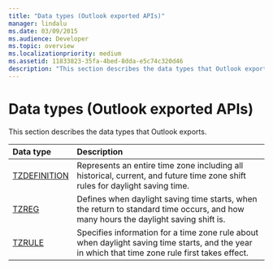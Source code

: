 ```yaml
---
title: "Data types (Outlook exported APIs)"
manager: lindalu
ms.date: 03/09/2015
ms.audience: Developer
ms.topic: overview
ms.localizationpriority: medium
ms.assetid: 11833823-35fa-4bed-8dda-e5c74c320d46
description: "This section describes the data types that Outlook exports."
---
```


# Data types (Outlook exported APIs)

This section describes the data types that Outlook exports.
  
|**Data type**|**Description**|
|:-----|:-----|
|[TZDEFINITION](tzdefinition.md) <br/> |Represents an entire time zone including all historical, current, and future time zone shift rules for daylight saving time. |
|[TZREG](tzreg.md) <br/> |Defines when daylight saving time starts, when the return to standard time occurs, and how many hours the daylight saving shift is. |
|[TZRULE](tzrule.md) <br/> |Specifies information for a time zone rule about when daylight saving time starts, and the year in which that time zone rule first takes effect. |
   

